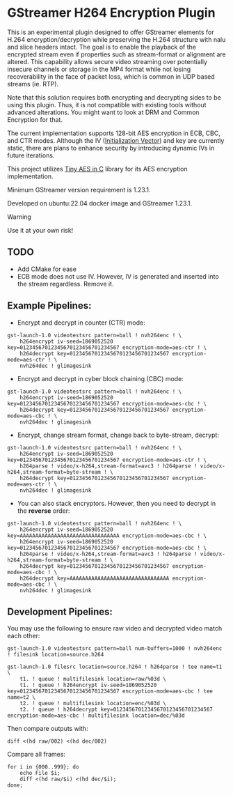 # GStreamer H264 Encryption Plugin
This is an experimental plugin designed to offer GStreamer elements for H.264 encryption/decryption while preserving the H.264 structure with nalu and slice headers intact.
The goal is to enable the playback of the encrypted stream even if properties such as stream-format or alignment are altered.
This capability allows secure video streaming over potentially insecure channels or storage in the MP4 format while not losing recoverability in the face of packet loss, which is common in UDP based streams (ie. RTP).

Note that this solution requires both encrypting and decrypting sides to be using this plugin. Thus, it is not compatible with existing tools without advanced alterations. You might want to look at DRM and Common Encryption for that.

The current implementation supports 128-bit AES encryption in ECB, CBC, and CTR modes. Although the IV ([Initialization Vector](https://en.wikipedia.org/wiki/Block_cipher_mode_of_operation#Initialization_vector_(IV))) and key are currently static, there are plans to enhance security by introducing dynamic IVs in future iterations. 

This project utilizes [Tiny AES in C](https://github.com/kokke/tiny-AES-c/tree/master) library for its AES encryption implementation.

Minimum GStreamer version requirement is 1.23.1.

Developed on ubuntu:22.04 docker image and GStreamer 1.23.1.

> [!WARNING]
> Use it at your own risk!

## TODO
- Add CMake for ease
- ECB mode does not use IV. However, IV is generated and inserted into the stream regardless. Remove it.

## Example Pipelines:
- Encrypt and decrypt in counter (CTR) mode:
```shell
gst-launch-1.0 videotestsrc pattern=ball ! nvh264enc ! \
    h264encrypt iv-seed=1869052520 key=01234567012345670123456701234567 encryption-mode=aes-ctr ! \
    h264decrypt key=01234567012345670123456701234567 encryption-mode=aes-ctr ! \
    nvh264dec ! glimagesink
```
- Encrypt and decrypt in cyber block chaining (CBC) mode:
```shell
gst-launch-1.0 videotestsrc pattern=ball ! nvh264enc ! \
    h264encrypt iv-seed=1869052520 key=01234567012345670123456701234567 encryption-mode=aes-cbc ! \
    h264decrypt key=01234567012345670123456701234567 encryption-mode=aes-cbc ! \
    nvh264dec ! glimagesink
```
- Encrypt, change stream format, change back to byte-stream, decrypt:
```shell
gst-launch-1.0 videotestsrc pattern=ball ! nvh264enc ! \
    h264encrypt iv-seed=1869052520 key=01234567012345670123456701234567 encryption-mode=aes-ctr ! \
    h264parse ! video/x-h264,stream-format=avc3 ! h264parse ! video/x-h264,stream-format=byte-stream ! \
    h264decrypt key=01234567012345670123456701234567 encryption-mode=aes-ctr ! \
    nvh264dec ! glimagesink
```
- You can also stack encryptors. However, then you need to decrypt in the **reverse** order:
```shell
gst-launch-1.0 videotestsrc pattern=ball ! nvh264enc ! \
    h264encrypt iv-seed=1869052520 key=AAAAAAAAAAAAAAAAAAAAAAAAAAAAAAAA encryption-mode=aes-cbc ! \
    h264encrypt iv-seed=1869052520 key=01234567012345670123456701234567 encryption-mode=aes-cbc ! \
    h264parse ! video/x-h264,stream-format=avc3 ! h264parse ! video/x-h264,stream-format=byte-stream ! \
    h264decrypt key=01234567012345670123456701234567 encryption-mode=aes-cbc ! \
    h264decrypt key=AAAAAAAAAAAAAAAAAAAAAAAAAAAAAAAA encryption-mode=aes-cbc ! \
    nvh264dec ! glimagesink
```

## Development Pipelines:
You may use the following to ensure raw video and decrypted video match each other:
```shell
gst-launch-1.0 videotestsrc pattern=ball num-buffers=1000 ! nvh264enc ! filesink location=source.h264

gst-launch-1.0 filesrc location=source.h264 ! h264parse ! tee name=t1 \
    t1. ! queue ! multifilesink location=raw/%03d \
    t1. ! queue ! h264encrypt iv-seed=1869052520 key=01234567012345670123456701234567 encryption-mode=aes-cbc ! tee name=t2 \
    t2. ! queue ! multifilesink location=enc/%03d \
    t2. ! queue ! h264decrypt key=01234567012345670123456701234567 encryption-mode=aes-cbc ! multifilesink location=dec/%03d
```
Then compare outputs with:
```shell
diff <(hd raw/002) <(hd dec/002)
```
Compare all frames:
```shell
for i in {000..999}; do
    echo File $i;
    diff <(hd raw/$i) <(hd dec/$i);
done;
```
